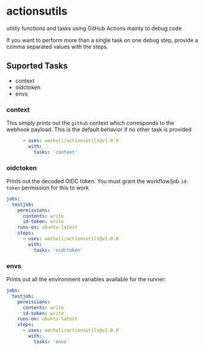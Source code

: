 # actionsutils
utility functions and tasks using GitHub Actions mainly to debug code

If you want to perform more than a single task on one debug step, provide a comma separated values with the steps.

## Suported Tasks
- context
- oidctoken
- envs

### context

This simply prints out the `github` context which corresponds to the webhook payload. This is the default behavior if no other task is provided

```yml
      - uses: wechuli/actionsutils@v1.0.0
        with:
          tasks: 'context'
```
### oidctoken

Prints out the decoded OIDC token. You must grant the workflow/job `id-token` permission for this to work

```yml
jobs:
  testjob:
    permissions:
      contents: write
      id-token: write
    runs-on: ubuntu-latest
    steps:   
      - uses: wechuli/actionsutils@v1.0.0
        with:
          tasks: 'oidctoken'
```
### envs

Prints out all the environment variables available for the runner:


```yml
jobs:
  testjob:
    permissions:
      contents: write
      id-token: write
    runs-on: ubuntu-latest
    steps:   
      - uses: wechuli/actionsutils@v1.0.0
        with:
          tasks: 'envs'
```

